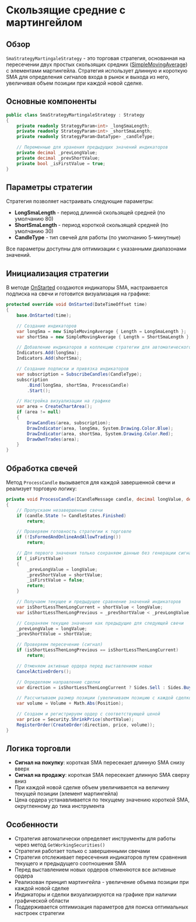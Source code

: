 # Скользящие средние с мартингейлом

## Обзор

`SmaStrategyMartingaleStrategy` - это торговая стратегия, основанная на пересечении двух простых скользящих средних ([SimpleMovingAverage](xref:StockSharp.Algo.Indicators.SimpleMovingAverage)) с элементами мартингейла. Стратегия использует длинную и короткую SMA для определения сигналов входа в рынок и выхода из него, увеличивая объем позиции при каждой новой сделке.

## Основные компоненты

```cs
public class SmaStrategyMartingaleStrategy : Strategy
{
    private readonly StrategyParam<int> _longSmaLength;
    private readonly StrategyParam<int> _shortSmaLength;
    private readonly StrategyParam<DataType> _candleType;

    // Переменные для хранения предыдущих значений индикаторов
    private decimal _prevLongValue;
    private decimal _prevShortValue;
    private bool _isFirstValue = true;
}
```

## Параметры стратегии

Стратегия позволяет настраивать следующие параметры:

- **LongSmaLength** - период длинной скользящей средней (по умолчанию 80)
- **ShortSmaLength** - период короткой скользящей средней (по умолчанию 30)
- **CandleType** - тип свечей для работы (по умолчанию 5-минутные)

Все параметры доступны для оптимизации с указанными диапазонами значений.

## Инициализация стратегии

В методе [OnStarted](xref:StockSharp.Algo.Strategies.Strategy.OnStarted(System.DateTimeOffset)) создаются индикаторы SMA, настраивается подписка на свечи и готовится визуализация на графике:

```cs
protected override void OnStarted(DateTimeOffset time)
{
    base.OnStarted(time);

    // Создание индикаторов
    var longSma = new SimpleMovingAverage { Length = LongSmaLength };
    var shortSma = new SimpleMovingAverage { Length = ShortSmaLength };

    // Добавление индикаторов в коллекцию стратегии для автоматического отслеживания IsFormed
    Indicators.Add(longSma);
    Indicators.Add(shortSma);

    // Создание подписки и привязка индикаторов
    var subscription = SubscribeCandles(CandleType);
    subscription
        .Bind(longSma, shortSma, ProcessCandle)
        .Start();

    // Настройка визуализации на графике
    var area = CreateChartArea();
    if (area != null)
    {
        DrawCandles(area, subscription);
        DrawIndicator(area, longSma, System.Drawing.Color.Blue);
        DrawIndicator(area, shortSma, System.Drawing.Color.Red);
        DrawOwnTrades(area);
    }
}
```

## Обработка свечей

Метод `ProcessCandle` вызывается для каждой завершенной свечи и реализует торговую логику:

```cs
private void ProcessCandle(ICandleMessage candle, decimal longValue, decimal shortValue)
{
    // Пропускаем незавершенные свечи
    if (candle.State != CandleStates.Finished)
        return;

    // Проверяем готовность стратегии к торговле
    if (!IsFormedAndOnlineAndAllowTrading())
        return;

    // Для первого значения только сохраняем данные без генерации сигналов
    if (_isFirstValue)
    {
        _prevLongValue = longValue;
        _prevShortValue = shortValue;
        _isFirstValue = false;
        return;
    }

    // Получаем текущее и предыдущее сравнение значений индикаторов
    var isShortLessThenLongCurrent = shortValue < longValue;
    var isShortLessThenLongPrevious = _prevShortValue < _prevLongValue;

    // Сохраняем текущие значения как предыдущие для следующей свечи
    _prevLongValue = longValue;
    _prevShortValue = shortValue;

    // Проверяем пересечение (сигнал)
    if (isShortLessThenLongPrevious == isShortLessThenLongCurrent)
        return;

    // Отменяем активные ордера перед выставлением новых
    CancelActiveOrders();

    // Определяем направление сделки
    var direction = isShortLessThenLongCurrent ? Sides.Sell : Sides.Buy;

    // Рассчитываем размер позиции (увеличиваем позицию с каждой сделкой - подход мартингейла)
    var volume = Volume + Math.Abs(Position);

    // Создаем и регистрируем ордер с соответствующей ценой
    var price = Security.ShrinkPrice(shortValue);
    RegisterOrder(CreateOrder(direction, price, volume));
}
```

## Логика торговли

- **Сигнал на покупку**: короткая SMA пересекает длинную SMA снизу вверх
- **Сигнал на продажу**: короткая SMA пересекает длинную SMA сверху вниз
- При каждой новой сделке объем увеличивается на величину текущей позиции (элемент мартингейла)
- Цена ордера устанавливается по текущему значению короткой SMA, округленному до тика инструмента

## Особенности

- Стратегия автоматически определяет инструменты для работы через метод `GetWorkingSecurities()`
- Стратегия работает только с завершенными свечами
- Стратегия отслеживает пересечения индикаторов путем сравнения текущего и предыдущего соотношения SMA
- Перед выставлением новых ордеров отменяются все активные ордера
- Реализован принцип мартингейла - увеличение объема позиции при каждой новой сделке
- Индикаторы и сделки визуализируются на графике при наличии графической области
- Поддерживается оптимизация параметров для поиска оптимальных настроек стратегии